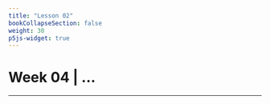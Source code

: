 ```yaml
---
title: "Lesson 02"
bookCollapseSection: false
weight: 30
p5js-widget: true
---
```


# Week 04 | ...

---
